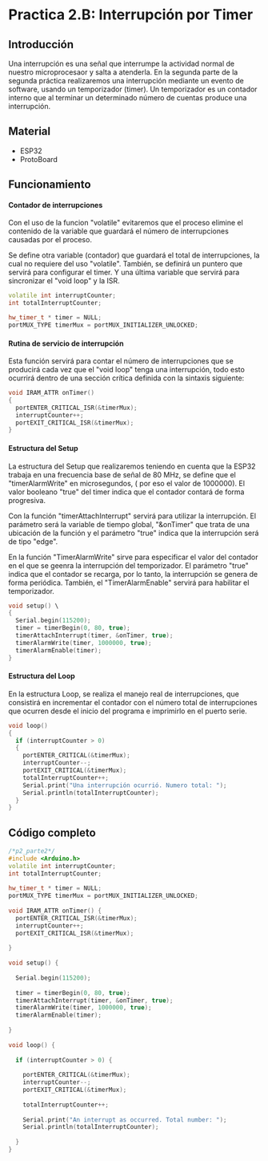 # Practica 2.B: Interrupción por Timer

## **Introducción**

Una interrupción es una señal que interrumpe la actividad normal de nuestro microprocesaor y salta a atenderla.
En la segunda parte de la segunda práctica realizaremos una interrupción mediante un evento de software, usando un temporizador (timer).
Un temporizador es un contador interno que al terminar un determinado número de cuentas
produce una interrupción.


## **Material**

- ESP32
- ProtoBoard


##  **Funcionamiento**
#### **Contador de interrupciones**
Con el uso de la funcion "volatile"  evitaremos que el proceso elimine el contenido de la variable que guardará el número de interrupciones causadas por el proceso.

Se define otra variable (contador) que guardará el total de interrupciones, la cual no requiere del uso "volatile". También, se definirá un puntero que servirá para configurar el timer. Y una última variable que servirá para sincronizar el "void loop" y la ISR.
```cpp
volatile int interruptCounter;
int totalInterruptCounter;

hw_timer_t * timer = NULL;
portMUX_TYPE timerMux = portMUX_INITIALIZER_UNLOCKED;
```
#### **Rutina de servicio de interrupción**
Esta función servirá para contar el número de interrupciones que se producirá cada vez que el "void loop" tenga una interrupción, todo esto ocurrirá dentro de una sección crítica definida con la sintaxis siguiente:
```cpp
void IRAM_ATTR onTimer() 
{
  portENTER_CRITICAL_ISR(&timerMux);
  interruptCounter++;
  portEXIT_CRITICAL_ISR(&timerMux);
}
```
#### **Estructura del Setup**
La estructura del Setup que realizaremos teniendo en cuenta que la ESP32 trabaja en una frecuencia base de señal de 80 MHz, se define que el "timerAlarmWrite" en microsegundos, ( por eso el valor de 1000000). El valor booleano "true" del timer indica que el contador contará de forma progresiva.

Con la función "timerAttachInterrupt" servirá para utilizar la interrupción. El parámetro será la variable de tiempo global, "&onTimer" que trata de una ubicación de la función y el parámetro "true" indica que la interrupción será de tipo "edge".

En la función "TimerAlarmWrite" sirve para especificar el valor del contador en el que se geenra la interrupción del temporizador. El parámetro "true" indica que el contador se recarga, por lo tanto, la interrupción se genera de forma periódica. También, el "TimerAlarmEnable" servirá para habilitar el temporizador.
```cpp
void setup() \
{
  Serial.begin(115200);
  timer = timerBegin(0, 80, true);
  timerAttachInterrupt(timer, &onTimer, true);
  timerAlarmWrite(timer, 1000000, true);
  timerAlarmEnable(timer);
}
```
#### **Estructura del Loop**
En la estructura Loop, se realiza el manejo real de interrupciones, que consistirá en incrementar el contador con el número total de interrupciones que ocurren desde el inicio del programa e imprimirlo en el puerto serie. 
```cpp
void loop() 
{
  if (interruptCounter > 0) 
  {
    portENTER_CRITICAL(&timerMux);
    interruptCounter--;
    portEXIT_CRITICAL(&timerMux);
    totalInterruptCounter++;
    Serial.print("Una interrupción ocurrió. Numero total: ");
    Serial.println(totalInterruptCounter);
  }
}
```

## **Código completo**
```cpp
/*p2_parte2*/
#include <Arduino.h>
volatile int interruptCounter;
int totalInterruptCounter;
 
hw_timer_t * timer = NULL;
portMUX_TYPE timerMux = portMUX_INITIALIZER_UNLOCKED;
 
void IRAM_ATTR onTimer() {
  portENTER_CRITICAL_ISR(&timerMux);
  interruptCounter++;
  portEXIT_CRITICAL_ISR(&timerMux);
 
}
 
void setup() {
 
  Serial.begin(115200);
 
  timer = timerBegin(0, 80, true);
  timerAttachInterrupt(timer, &onTimer, true);
  timerAlarmWrite(timer, 1000000, true);
  timerAlarmEnable(timer);
 
}
 
void loop() {
 
  if (interruptCounter > 0) {
 
    portENTER_CRITICAL(&timerMux);
    interruptCounter--;
    portEXIT_CRITICAL(&timerMux);
 
    totalInterruptCounter++;
 
    Serial.print("An interrupt as occurred. Total number: ");
    Serial.println(totalInterruptCounter);
 
  }
}
```
